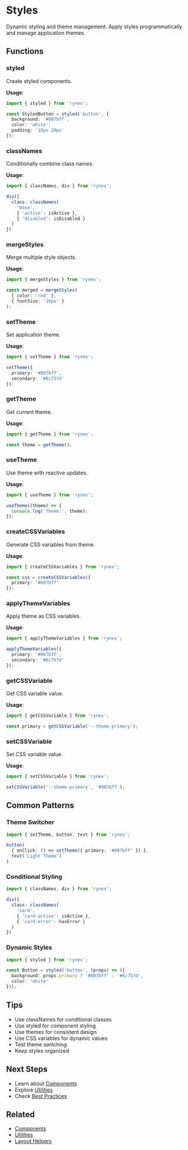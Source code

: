 # Styles

Dynamic styling and theme management. Apply styles programmatically and manage application themes.

## Functions

### styled

Create styled components.

**Usage**:
```typescript
import { styled } from 'rynex';

const StyledButton = styled('button', {
  background: '#007bff',
  color: 'white',
  padding: '10px 20px'
});
```

### classNames

Conditionally combine class names.

**Usage**:
```typescript
import { classNames, div } from 'rynex';

div({
  class: classNames(
    'base',
    { 'active': isActive },
    { 'disabled': isDisabled }
  )
})
```

### mergeStyles

Merge multiple style objects.

**Usage**:
```typescript
import { mergeStyles } from 'rynex';

const merged = mergeStyles(
  { color: 'red' },
  { fontSize: '16px' }
);
```

### setTheme

Set application theme.

**Usage**:
```typescript
import { setTheme } from 'rynex';

setTheme({
  primary: '#007bff',
  secondary: '#6c757d'
});
```

### getTheme

Get current theme.

**Usage**:
```typescript
import { getTheme } from 'rynex';

const theme = getTheme();
```

### useTheme

Use theme with reactive updates.

**Usage**:
```typescript
import { useTheme } from 'rynex';

useTheme((theme) => {
  console.log('Theme:', theme);
});
```

### createCSSVariables

Generate CSS variables from theme.

**Usage**:
```typescript
import { createCSSVariables } from 'rynex';

const css = createCSSVariables({
  primary: '#007bff'
});
```

### applyThemeVariables

Apply theme as CSS variables.

**Usage**:
```typescript
import { applyThemeVariables } from 'rynex';

applyThemeVariables({
  primary: '#007bff',
  secondary: '#6c757d'
});
```

### getCSSVariable

Get CSS variable value.

**Usage**:
```typescript
import { getCSSVariable } from 'rynex';

const primary = getCSSVariable('--theme-primary');
```

### setCSSVariable

Set CSS variable value.

**Usage**:
```typescript
import { setCSSVariable } from 'rynex';

setCSSVariable('--theme-primary', '#007bff');
```

## Common Patterns

### Theme Switcher

```typescript
import { setTheme, button, text } from 'rynex';

button(
  { onClick: () => setTheme({ primary: '#007bff' }) },
  text('Light Theme')
)
```

### Conditional Styling

```typescript
import { classNames, div } from 'rynex';

div({
  class: classNames(
    'card',
    { 'card-active': isActive },
    { 'card-error': hasError }
  )
})
```

### Dynamic Styles

```typescript
import { styled } from 'rynex';

const Button = styled('button', (props) => ({
  background: props.primary ? '#007bff' : '#6c757d',
  color: 'white'
}));
```

## Tips

- Use classNames for conditional classes
- Use styled for component styling
- Use themes for consistent design
- Use CSS variables for dynamic values
- Test theme switching
- Keep styles organized

## Next Steps

- Learn about [Components](./components.md)
- Explore [Utilities](./utilities.md)
- Check [Best Practices](../best-practices.md)

## Related

- [Components](./components.md)
- [Utilities](./utilities.md)
- [Layout Helpers](./layout.md)
